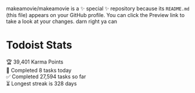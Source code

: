 makeamovie/makeamovie is a ✨ special ✨ repository because its `README.md` (this file) appears on your GitHub profile.
You can click the Preview link to take a look at your changes. darn right ya can

# Todoist Stats

<!-- TODO-IST:START -->
🏆  39,401 Karma Points           
🌸  Completed 8 tasks today           
✅  Completed 27,594 tasks so far           
⏳  Longest streak is 328 days
<!-- TODO-IST:END -->
